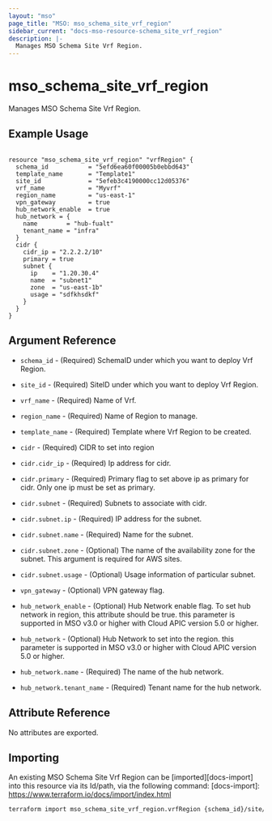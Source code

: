 ```yaml
---
layout: "mso"
page_title: "MSO: mso_schema_site_vrf_region"
sidebar_current: "docs-mso-resource-schema_site_vrf_region"
description: |-
  Manages MSO Schema Site Vrf Region.
---
```


# mso_schema_site_vrf_region #

Manages MSO Schema Site Vrf Region.

## Example Usage ##

```hcl

resource "mso_schema_site_vrf_region" "vrfRegion" {
  schema_id           = "5efd6ea60f00005b0ebbd643"
  template_name       = "Template1"
  site_id             = "5efeb3c4190000cc12d05376"
  vrf_name            = "Myvrf"
  region_name         = "us-east-1"
  vpn_gateway         = true
  hub_network_enable  = true
  hub_network = {
    name        = "hub-fualt"
    tenant_name = "infra"
  }
  cidr {
    cidr_ip = "2.2.2.2/10"
    primary = true
    subnet {
      ip    = "1.20.30.4"
      name  = "subnet1"
      zone  = "us-east-1b"
      usage = "sdfkhsdkf"
    }
  }
}

```

## Argument Reference ##

* `schema_id` - (Required) SchemaID under which you want to deploy Vrf Region.
* `site_id` - (Required) SiteID under which you want to deploy Vrf Region.
* `vrf_name` - (Required) Name of Vrf.
* `region_name` - (Required) Name of Region to manage.
* `template_name` - (Required) Template where Vrf Region to be created.

* `cidr` - (Required) CIDR to set into region
* `cidr.cidr_ip` - (Required) Ip address for cidr.
* `cidr.primary` - (Required) Primary flag to set above ip as primary for cidr. Only one ip must be set as primary.

* `cidr.subnet` - (Required) Subnets to associate with cidr.
* `cidr.subnet.ip` - (Required) IP address for the subnet.
* `cidr.subnet.name` - (Required) Name for the subnet.
* `cidr.subnet.zone` - (Optional) The name of the availability zone for the subnet. This argument is required for AWS sites.
* `cidr.subnet.usage` - (Optional) Usage information of particular subnet.

* `vpn_gateway` - (Optional) VPN gateway flag.
* `hub_network_enable` - (Optional) Hub Network enable flag. To set hub network in region, this attribute should be true. this parameter is supported in MSO v3.0 or higher with Cloud APIC version 5.0 or higher.

* `hub_network` - (Optional) Hub Network to set into the region. this parameter is supported in MSO v3.0 or higher with Cloud APIC version 5.0 or higher.
* `hub_network.name` - (Required) The name of the hub network.
* `hub_network.tenant_name` - (Required) Tenant name for the hub network.

## Attribute Reference ##

No attributes are exported.

## Importing ##

An existing MSO Schema Site Vrf Region can be [imported][docs-import] into this resource via its Id/path, via the following command: [docs-import]: <https://www.terraform.io/docs/import/index.html>

```bash
terraform import mso_schema_site_vrf_region.vrfRegion {schema_id}/site/{site_id}/vrf/{vrf_name}/region/{region_name}
```
